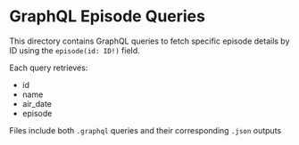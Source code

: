 # GraphQL Episode Queries

This directory contains GraphQL queries to fetch specific episode details by ID using the `episode(id: ID!)` field.

Each query retrieves:

- id
- name
- air_date
- episode

Files include both `.graphql` queries and their corresponding `.json` outputs
